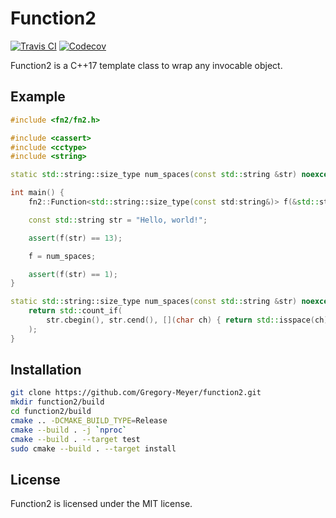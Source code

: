 # Function2

[![Travis CI][Shields.io:Travis]][Travis]
[![Codecov][Shields.io:Codecov]][Codecov]

Function2 is a C++17 template class to wrap any invocable object.

## Example

```c++
#include <fn2/fn2.h>

#include <cassert>
#include <cctype>
#include <string>

static std::string::size_type num_spaces(const std::string &str) noexcept;

int main() {
    fn2::Function<std::string::size_type(const std:string&)> f(&std::string::size);

    const std::string str = "Hello, world!";

    assert(f(str) == 13);

    f = num_spaces;

    assert(f(str) == 1);
}

static std::string::size_type num_spaces(const std::string &str) noexcept {
    return std::count_if(
        str.cbegin(), str.cend(), [](char ch) { return std::isspace(ch); }
    );
}
```

## Installation

```sh
git clone https://github.com/Gregory-Meyer/function2.git
mkdir function2/build
cd function2/build
cmake .. -DCMAKE_BUILD_TYPE=Release
cmake --build . -j `nproc`
cmake --build . --target test
sudo cmake --build . --target install
```

## License

Function2 is licensed under the MIT license.

[Travis]: https://travis-ci.com/Gregory-Meyer/function2/
[Codecov]: https://codecov.io/gh/Gregory-Meyer/function2
[Shields.io:Travis]: https://img.shields.io/travis/com/Gregory-Meyer/function2.svg
[Shields.io:Codecov]: https://img.shields.io/codecov/c/gh/Gregory-Meyer/function2.svg
